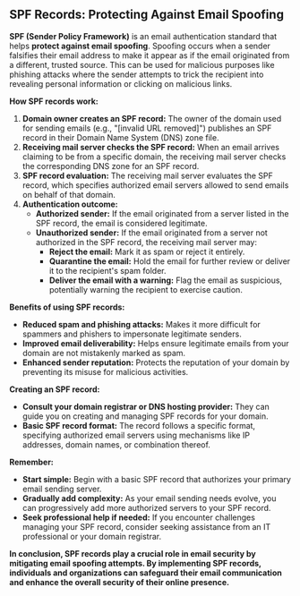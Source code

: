 ## SPF Records: Protecting Against Email Spoofing

**SPF (Sender Policy Framework)** is an email authentication standard that helps **protect against email spoofing**. Spoofing occurs when a sender falsifies their email address to make it appear as if the email originated from a different, trusted source. This can be used for malicious purposes like phishing attacks where the sender attempts to trick the recipient into revealing personal information or clicking on malicious links.

**How SPF records work:**

1. **Domain owner creates an SPF record:** The owner of the domain used for sending emails (e.g., "[invalid URL removed]") publishes an SPF record in their Domain Name System (DNS) zone file.
2. **Receiving mail server checks the SPF record:** When an email arrives claiming to be from a specific domain, the receiving mail server checks the corresponding DNS zone for an SPF record.
3. **SPF record evaluation:** The receiving mail server evaluates the SPF record, which specifies authorized email servers allowed to send emails on behalf of that domain.
4. **Authentication outcome:**
    - **Authorized sender:** If the email originated from a server listed in the SPF record, the email is considered legitimate.
    - **Unauthorized sender:** If the email originated from a server not authorized in the SPF record, the receiving mail server may:
        - **Reject the email:** Mark it as spam or reject it entirely.
        - **Quarantine the email:** Hold the email for further review or deliver it to the recipient's spam folder.
        - **Deliver the email with a warning:** Flag the email as suspicious, potentially warning the recipient to exercise caution.

**Benefits of using SPF records:**

- **Reduced spam and phishing attacks:** Makes it more difficult for spammers and phishers to impersonate legitimate senders.
- **Improved email deliverability:** Helps ensure legitimate emails from your domain are not mistakenly marked as spam.
- **Enhanced sender reputation:** Protects the reputation of your domain by preventing its misuse for malicious activities.

**Creating an SPF record:**

- **Consult your domain registrar or DNS hosting provider:** They can guide you on creating and managing SPF records for your domain.
- **Basic SPF record format:** The record follows a specific format, specifying authorized email servers using mechanisms like IP addresses, domain names, or combination thereof.

**Remember:**

- **Start simple:** Begin with a basic SPF record that authorizes your primary email sending server.
- **Gradually add complexity:** As your email sending needs evolve, you can progressively add more authorized servers to your SPF record.
- **Seek professional help if needed:** If you encounter challenges managing your SPF record, consider seeking assistance from an IT professional or your domain registrar.

**In conclusion, SPF records play a crucial role in email security by mitigating email spoofing attempts. By implementing SPF records, individuals and organizations can safeguard their email communication and enhance the overall security of their online presence.**